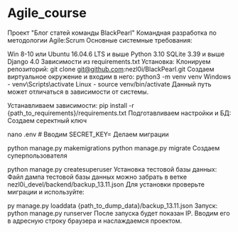 # Agile_course
Проект "Блог статей команды BlackPearl"
Командная разработка по методологии Agile:Scrum
Основные системные требования:

Win 8-10 или Ubuntu 16.04.6 LTS и выше
Python 3.10
SQLite 3.39 и выше
Django 4.0
Зависимости из requirements.txt
Установка:
Клонируем репозиторий:
git clone git@github.com:nezl0i/BlackPearl.git
Создаем виртуальное окружение и входим в него:
python3 -m venv venv
Windows - venv\Scripts\activate
Linux - source venv/bin/activate
Данный путь может отличаться в зависимости от системы.

Устанавливаем зависимости:
pip install -r {path_to_requirements}/requirements.txt
Подготавливаем настройки и БД:
Создаем серектный ключ

nano .env		# Вводим SECRET_KEY=<your key>
Делаем миграции

python manage.py makemigrations
python manage.py migrate
Создаем суперпользователя

python manage.py createsuperuser
Установка тестовой базы данных:
Файл дампа тестовой базы данных можно забрать в ветке nezl0i_devel/backend/backup_13.11.json Для установки проверьте миграции и используйте:

py manage.py loaddata {path_to_dump_data}/backup_13.11.json
Запуск:
python manage.py runserver
После запуска будет показан IP. Вводим его в адресную строку браузера и наслаждаемся проектом.
